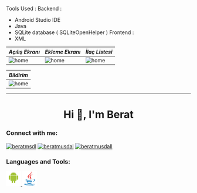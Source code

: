 
Tools Used :
Backend :
* Android Studio IDE
* Java 
* SQLite database ( SQLiteOpenHelper )
Frontend :
* XML

  
| _Açılış Ekranı_    |          _Ekleme Ekranı_                    |               _İlaç Listesi_ |
|---------------------|--------------------------------------------|-----------------------------------------|
|<img src="https://github.com/astigaa/medicinereminder/assets/96549536/d3cc10ba-35c9-499e-877e-b4cd3503e0b2" alt="home" width="300"/> | <img src="https://github.com/astigaa/medicinereminder/assets/96549536/03933c9b-b567-4ffd-b635-fcf08d48a2ee" alt="home" width="300"/> | <img src="https://github.com/astigaa/medicinereminder/assets/96549536/8729ae54-96dc-4cc0-be13-155049dc67f7" alt="home" width="300"/> |

| _Bildirim_    |
|---------------------|
|<img src="https://github.com/astigaa/medicinereminder/assets/96549536/85e338f6-6978-4ec5-b070-07b1c0f40c94" alt="home" width="300"/> |
---
<h1 align="center">Hi 👋, I'm Berat</h1>
<h3 align="left">Connect with me:</h3>
<p align="left">

<a href="https://twitter.com/beratmsdl" target="blank"><img align="center" src="https://raw.githubusercontent.com/rahuldkjain/github-profile-readme-generator/master/src/images/icons/Social/twitter.svg" alt="beratmsdl" height="30" width="40" /></a>
<a href="https://linkedin.com/in/beratmusdal" target="blank"><img align="center" src="https://raw.githubusercontent.com/rahuldkjain/github-profile-readme-generator/master/src/images/icons/Social/linked-in-alt.svg" alt="beratmusdal" height="30" width="40" /></a>
<a href="https://instagram.com/beratmusdall" target="blank"><img align="center" src="https://raw.githubusercontent.com/rahuldkjain/github-profile-readme-generator/master/src/images/icons/Social/instagram.svg" alt="beratmusdall" height="30" width="40" /></a>
</p>

<h3 align="left">Languages and Tools:</h3>
<p align="left"> <a href="https://developer.android.com" target="_blank" rel="noreferrer"> <img src="https://raw.githubusercontent.com/devicons/devicon/master/icons/android/android-original-wordmark.svg" alt="android" width="40" height="40"/> </a> <a href="https://www.java.com" target="_blank" rel="noreferrer"> <img src="https://raw.githubusercontent.com/devicons/devicon/master/icons/java/java-original.svg" alt="java" width="40" height="40"/> </a> </p>



